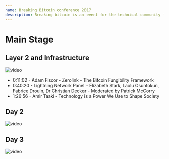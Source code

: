 ```yaml
--- 
name: Breaking Bitcoin conference 2017
description: Breaking bitcoin is an event for the technical community focusing on the security of Bitcoin and everything around it.
---
```


# Main Stage 

## Layer 2 and Infrastructure

![video](https://www.youtube.com/live/RY-QQOjycgI?si=CFt_DIAstbjMDkzx)

- 0:11:02 - Adam Fiscor - Zerolink - The Bitcoin Fungibility Framework
- 0:40:20 - Lightning Network Panel - Elizabeth Stark, Laolu Osuntokun, Fabrice Drouin, Dr Christian Decker - Moderated by Patrick McCorry
- 1:26:56 - Amir Taaki - Technology is a Power We Use to Shape Society

## Day 2

![video](https://www.youtube.com/live/0WCaoGiAOHE?si=zHSsoNdDluU1GyaI)

## Day 3

![video](https://www.youtube.com/live/eCE2OzKIab8?si=WO5ePgdoKbqli14r)
